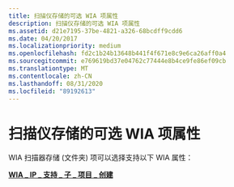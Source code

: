 ```yaml
---
title: 扫描仪存储的可选 WIA 项属性
description: 扫描仪存储的可选 WIA 项属性
ms.assetid: d21e7195-37be-4821-a326-68bcdff9cdd6
ms.date: 04/20/2017
ms.localizationpriority: medium
ms.openlocfilehash: fd2c1b24b13648b441f4f671e8c9e6ca26aff0a4
ms.sourcegitcommit: e769619bd37e04762c77444e8b4ce9fe86ef09cb
ms.translationtype: MT
ms.contentlocale: zh-CN
ms.lasthandoff: 08/31/2020
ms.locfileid: "89192613"
---
```

# <a name="optional-wia-item-properties-for-scanner-storage"></a>扫描仪存储的可选 WIA 项属性


WIA 扫描器存储 (文件夹) 项可以选择支持以下 WIA 属性：

[**WIA \_ IP \_ 支持 \_ 子 \_ 项目 \_ 创建**](./wia-ips-supports-child-item-creation.md)

 

